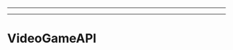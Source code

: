 -----
--------------------------------------------------------------------------------------------------
# VideoGameAPI
